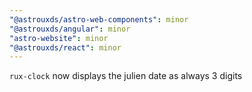 ```yaml
---
"@astrouxds/astro-web-components": minor
"@astrouxds/angular": minor
"astro-website": minor
"@astrouxds/react": minor
---
```


`rux-clock` now displays the julien date as always 3 digits

